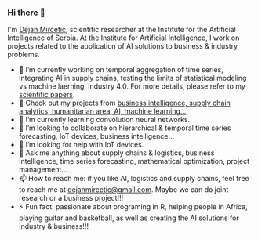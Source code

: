 ### Hi there 👋

I'm [Dejan Mircetic](https://www.linkedin.com/feed/update/urn:li:activity:6993199240374050816/), scientific researcher at the Institute for the Artificial Intelligence of Serbia. At the Institute for Artificial Intelligence, I work on projects related to the application of AI solutions to business & industry problems. 

- 🔭 I’m currently working on temporal aggregation of time series, integrating AI in supply chains, testing the limits of statistical modeling vs machine laerning, industry 4.0. For more details, please refer to my [scientific papers](https://www.researchgate.net/profile/Dejan-Mircetic).
- :microscope: Check out my projects from [business intelligence, supply chain analytics, humanitarian area, AI, machine learning...](https://www.linkedin.com/in/dejan-mircetic-9b03b896/details/projects/)
- 🌱 I’m currently learning convolution neural networks.
- 👯 I’m looking to collaborate on hierarchical & temporal time series forecasting, IoT devices, business intelligence...
- 🤔 I’m looking for help with IoT devices. 
- 💬 Ask me anything about supply chains & logistics, business intelligence, time series forecasting, mathematical optimization, project management...
- 📫 How to reach me: if you like AI, logistics and supply chains, feel free to reach me at dejanmircetic@gmail.com. Maybe we can do joint research or a business project!!!
- ⚡ Fun fact: passionate about programing in R, helping people in Africa, playing guitar and basketball, as well as creating the AI solutions for industry & business!!!


